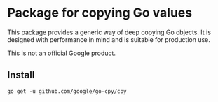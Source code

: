 # Package for copying Go values

This package provides a generic way of deep copying Go objects.
It is designed with performance in mind and is suitable for production use.

This is not an official Google product.

## Install

```
go get -u github.com/google/go-cpy/cpy
```
